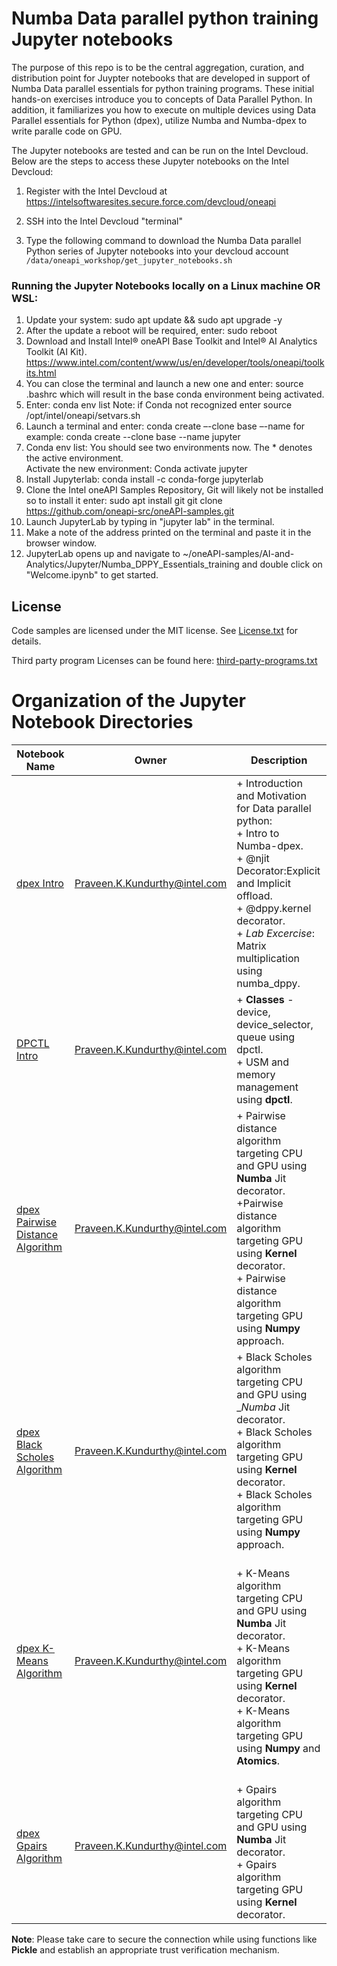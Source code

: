 # Numba Data parallel python training Jupyter notebooks

The purpose of this repo is to be the central aggregation, curation, and
distribution point for Juypter notebooks that are developed in support of
Numba Data parallel essentials for python training programs. These initial hands-on exercises introduce you to concepts of Data Parallel Python. In addition, it familiarizes you how to execute on multiple devices using Data Parallel essentials for Python (dpex), utilize Numba and Numba-dpex to write paralle code on GPU.

The Jupyter notebooks are tested and can be run on the Intel Devcloud. Below
are the steps to access these Jupyter notebooks on the Intel Devcloud:

1. Register with the Intel Devcloud at
   https://intelsoftwaresites.secure.force.com/devcloud/oneapi

2. SSH into the Intel Devcloud "terminal"

3. Type the following command to download the Numba Data parallel Python series of
   Jupyter notebooks into your devcloud account
   `/data/oneapi_workshop/get_jupyter_notebooks.sh`
   
### Running the Jupyter Notebooks locally on a Linux machine OR WSL:
1. Update your system:
   sudo apt update && sudo apt upgrade -y
2. After the update a reboot will be required, enter:
   sudo reboot
3. Download and Install Intel® oneAPI Base Toolkit and Intel® AI Analytics Toolkit (AI Kit).
   https://www.intel.com/content/www/us/en/developer/tools/oneapi/toolkits.html
4. You can close the terminal and launch a new one and enter:
   source .bashrc
   which will result in the base conda environment being activated.
5. Enter:
   conda env list
   Note: if Conda not recognized enter
   source /opt/intel/oneapi/setvars.sh   
6. Launch a terminal and enter:
    conda create –-clone base –-name <pick something> for example:
    conda create --clone base --name jupyter
7. Conda env list:
    You should see two environments now.  The * denotes the active environment.  
    Activate the new environment:
    Conda activate jupyter    
8. Install Jupyterlab:
   conda install -c conda-forge jupyterlab    
9. Clone the Intel oneAPI Samples Repository, Git will likely not be installed so to install it enter:
    sudo apt install git
    git clone https://github.com/oneapi-src/oneAPI-samples.git    
10. Launch JupyterLab by typing in "jupyter lab" in the terminal. 
11. Make a note of the address printed on the terminal and paste it in the browser window.
12. JupyterLab opens up and navigate to ~/oneAPI-samples/AI-and-Analytics/Jupyter/Numba_DPPY_Essentials_training and double click on "Welcome.ipynb" to get started.

## License

Code samples are licensed under the MIT license. See
[License.txt](https://github.com/oneapi-src/oneAPI-samples/blob/master/License.txt)
for details.

Third party program Licenses can be found here:
[third-party-programs.txt](https://github.com/oneapi-src/oneAPI-samples/blob/master/third-party-programs.txt)

# Organization of the Jupyter Notebook Directories

| Notebook Name | Owner | Description |
|---|---|---|
|[dpex Intro](01_dpex_Intro)|Praveen.K.Kundurthy@intel.com| + Introduction and Motivation for Data parallel python: <br>+ Intro to Numba-dpex.<br>+ @njit Decorator:Explicit and Implicit offload.<br>+ @dppy.kernel decorator. <br>+ _Lab Excercise_: Matrix multiplication using numba_dppy.|
|[DPCTL Intro](02_dpctl_Intro)|Praveen.K.Kundurthy@intel.com|+ __Classes__ - device, device_selector, queue using dpctl. <br>+ USM and memory management using __dpctl__.|
|[dpex Pairwise Distance Algorithm](03_dpex_Pairwise_Distance)|Praveen.K.Kundurthy@intel.com| + Pairwise distance algorithm targeting CPU and GPU using __Numba__ Jit decorator.<br>+Pairwise distance algorithm targeting GPU using __Kernel__ decorator.<br>+ Pairwise distance algorithm targeting GPU using __Numpy__ approach.|
|[dpex Black Scholes Algorithm](04_dpex_Black_Sholes)|Praveen.K.Kundurthy@intel.com|+ Black Scholes algorithm targeting CPU and GPU using __Numba_ Jit decorator.<br>+ Black Scholes algorithm targeting GPU using __Kernel__ decorator.<br>+ Black Scholes algorithm targeting GPU using __Numpy__ approach.|
|[dpex K-Means Algorithm](05_dpex_Kmeans)|Praveen.K.Kundurthy@intel.com|<br>+ K-Means algorithm targeting CPU and GPU using __Numba__ Jit decorator.<br>+ K-Means algorithm targeting GPU using __Kernel__ decorator.<br>+ K-Means algorithm targeting GPU using __Numpy__ and __Atomics__.|
|[dpex Gpairs Algorithm](06_dpex_GPAIRS)|Praveen.K.Kundurthy@intel.com|<br>+ Gpairs algorithm targeting CPU and GPU using __Numba__ Jit decorator.<br>+ Gpairs algorithm targeting GPU using __Kernel__ decorator.|

__Note__: Please take care to secure the connection while using functions like __Pickle__ and establish an appropriate trust verification mechanism.
